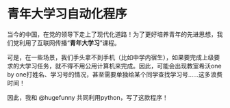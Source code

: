 # 青年大学习自动化程序

当今的中国，在党的领导下走上了现代化道路！为了更好培养青年的先进思想，我们党利用了互联网传播“**青年大学习**”课程。

可是，在一些场景，我们手头拿不到手机（比如中学内宿生），如果要完成上级要求的大学习任务，就不得不用公用计算机来完成。因此，可能会出现教室希沃one by one打姓名、学习号的情况，甚至需要单独给某个同学查找学习号......这多浪费时间！

因此，我和 @hugefunny 共同利用python，写了这款程序！

